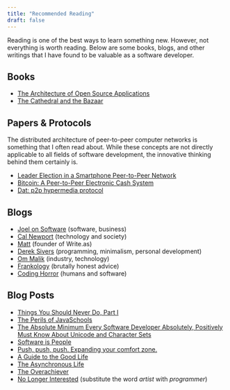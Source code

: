 ```yaml
---
title: "Recommended Reading"
draft: false
---
```


Reading is one of the best ways to learn something new. However, not everything is worth reading. Below are some books, blogs, and other writings that I have found to be valuable as a software developer.

## Books
- [The Architecture of Open Source Applications](http://aosabook.org/en/index.html)
- [The Cathedral and the Bazaar](http://www.unterstein.net/su/docs/CathBaz.pdf)

## Papers & Protocols

The distributed architecture of peer-to-peer computer networks is something that I often read about. While these concepts are not directly applicable to all fields of software development, the innovative thinking behind them certainly is.

- [Leader Election in a Smartphone Peer-to-Peer Network](http://people.cs.georgetown.edu/~cnewport/pubs/le-IPDPS2017.pdf)
- [Bitcoin: A Peer-to-Peer Electronic Cash System](https://bitcoin.org/bitcoin.pdf)
- [Dat: p2p hypermedia protocol](https://www.datprotocol.com/)

## Blogs
- [Joel on Software](https://www.joelonsoftware.com/) (software, business)
- [Cal Newport](http://calnewport.com/blog/) (technology and society)
- [Matt](https://write.as/matt/) (founder of Write.as)
- [Derek Sivers](https://sivers.org/blog) (programming, minimalism, personal development)
- [Om Malik](https://om.co/) (industry, technology)
- [Frankology](https://frankology.net/) (brutally honest advice)
- [Coding Horror](https://blog.codinghorror.com/) (humans and software)

## Blog Posts
- [Things You Should Never Do, Part I](https://www.joelonsoftware.com/2000/04/06/things-you-should-never-do-part-i/)
- [The Perils of JavaSchools](https://www.joelonsoftware.com/2005/12/29/the-perils-of-javaschools-2/)
- [The Absolute Minimum Every Software Developer Absolutely, Positively Must Know About Unicode and Character Sets](https://www.joelonsoftware.com/2003/10/08/the-absolute-minimum-every-software-developer-absolutely-positively-must-know-about-unicode-and-character-sets-no-excuses/)
- [Software is People](https://write.as/matt/software-is-people)
- [Push, push, push. Expanding your comfort zone.](https://sivers.org/comfort)
- [A Guide to the Good Life](https://sivers.org/book/StoicJoy)
- [The Asynchronous Life](https://om.co/2018/10/13/the-asynchronous-life/)
- [The Overachiever](https://frankology.net/2018/11/15/the-overachiever-20/)
- [No Longer Interested](https://visitsteve.com/made/no-longer-interested/) (substitute the word *artist* with *programmer*)
